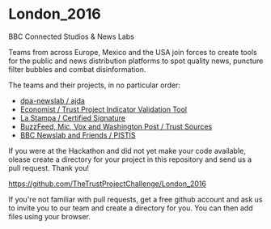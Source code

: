 # London_2016
BBC Connected Studios &amp; News Labs

Teams from across Europe, Mexico and the USA join forces to create tools for the public and news distribution platforms to spot quality news, puncture filter bubbles and combat disinformation. 

The teams and their projects, in no particular order:

  - [dpa-newslab / ajda](https://dpa-newslab.github.io/ajda)
  - [Economist / Trust Project Indicator Validation Tool](https://github.com/TheTrustProjectChallenge/London_2016/tree/master/trustProjectEconomist) 
  - [La Stampa / Certified Signature](https://github.com/TheTrustProjectChallenge/London_2016/tree/master/certified_signature)
  - [BuzzFeed, Mic, Vox and Washington Post / Trust Sources](https://github.com/TheTrustProjectChallenge/trust-sources)
  - [BBC Newslab and Friends / PISTIS ](https://github.com/TheTrustProjectChallenge/PISTIS)


If you were at the Hackathon and did not yet make your code available, olease create a directory for your project in this repository and send us a pull request. Thank you!

https://github.com/TheTrustProjectChallenge/London_2016

If you're not familiar with pull requests, get a free github account and ask us to invite you to our team and create a  directory for you. You can then add files using your browser.  
